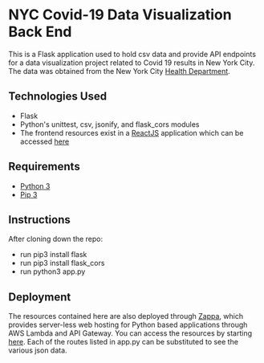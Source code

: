 # NYC Covid-19 Data Visualization Back End

This is a Flask application used to hold csv data and provide API endpoints for a data visualization project related to Covid 19 results in
New York City. The data was obtained from the 
New York City [Health Department](https://github.com/nychealth/coronavirus-data).

## Technologies Used
* Flask
* Python's unittest, csv, jsonify, and flask_cors modules
* The frontend resources exist in a [ReactJS](https://reactjs.org/) application which can be accessed [here](https://github.com/JazzyMussels/CovidDataVisualizationsFE)

## Requirements
* [Python 3](https://www.python.org/downloads/)
* [Pip 3](https://pip.pypa.io/en/stable/installing/)

## Instructions
After cloning down the repo:
* run pip3 install flask
* run pip3 install flask_cors
* run python3 app.py

## Deployment
The resources contained here are also deployed through [Zappa](https://github.com/Miserlou/Zappa), 
which provides server-less web hosting for Python based applications through AWS Lambda and API Gateway. 
You can access the resources by starting [here](https://yibuf5tkd1.execute-api.us-east-1.amazonaws.com/dev/age_groups).
Each of the routes listed in app.py can be substituted to see the various json data.
